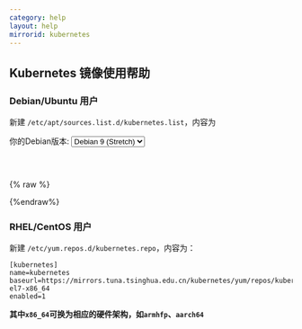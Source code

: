 ```yaml
---
category: help
layout: help
mirrorid: kubernetes
---
```


## Kubernetes 镜像使用帮助


### Debian/Ubuntu 用户


新建 `/etc/apt/sources.list.d/kubernetes.list`，内容为


<form class="form-inline">
<div class="form-group">
	<label>你的Debian版本: </label>
	<select class="form-control release-select" data-template="#apt-template" data-target="#apt-content">
		<option data-os="ubuntu" data-release="trusty">Ubuntu 14.04 LTS</option>
		<option data-os="ubuntu" data-release="xenial">Ubuntu 16.04 LTS</option>
		<option data-os="debian" data-release="jessie">Debian 8 (Jessie)</option>
		<option data-os="debian" data-release="stretch" selected>Debian 9 (Stretch)</option>
</select>
</div>
</form>

<p></p>
<pre>
<code id="apt-content">
</code>
</pre>


{% raw %}
<script id="apt-template" type="x-tmpl-markup">
deb https://mirrors.tuna.tsinghua.edu.cn/kubernetes/apt kubernetes-{{release_name}} main
</script>
{%endraw%}


### RHEL/CentOS 用户

新建 `/etc/yum.repos.d/kubernetes.repo`，内容为：

```
[kubernetes]
name=kubernetes
baseurl=https://mirrors.tuna.tsinghua.edu.cn/kubernetes/yum/repos/kubernetes-el7-x86_64
enabled=1
```

**其中`x86_64`可换为相应的硬件架构，如`armhfp`、`aarch64`**